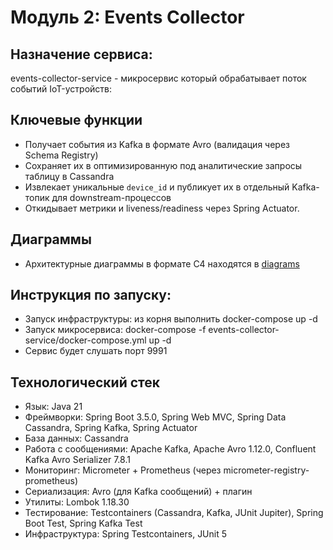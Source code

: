 # Модуль 2: Events Collector

## Назначение сервиса:

events-collector-service - микросервис который обрабатывает поток событий IoT-устройств:

## Ключевые функции
- Получает события из Kafka в формате Avro (валидация через Schema Registry)
- Сохраняет их в оптимизированную под аналитические запросы таблицу в Cassandra
- Извлекает уникальные `device_id` и публикует их в отдельный Kafka-топик для downstream-процессов
- Откидывает метрики и liveness/readiness через Spring Actuator.

## Диаграммы
- Архитектурные диаграммы в формате C4 находятся в [diagrams](diagrams)

## Инструкция по запуску:
- Запуск инфраструктуры: из корня выполнить docker-compose up -d
- Запуск микросервиса: docker-compose -f events-collector-service/docker-compose.yml up -d
- Сервис будет слушать порт 9991
   

## Технологический стек
- Язык: Java 21
- Фреймворки: Spring Boot 3.5.0, Spring Web MVC, Spring Data Cassandra, Spring Kafka, Spring Actuator
- База данных: Cassandra
- Работа с сообщениями: Apache Kafka, Apache Avro 1.12.0, Confluent Kafka Avro Serializer 7.8.1
- Мониторинг: Micrometer + Prometheus (через micrometer-registry-prometheus)
- Сериализация: Avro (для Kafka сообщений) + плагин
- Утилиты: Lombok 1.18.30
- Тестирование: Testcontainers (Cassandra, Kafka, JUnit Jupiter), Spring Boot Test, Spring Kafka Test
- Инфраструктура: Spring Testcontainers, JUnit 5